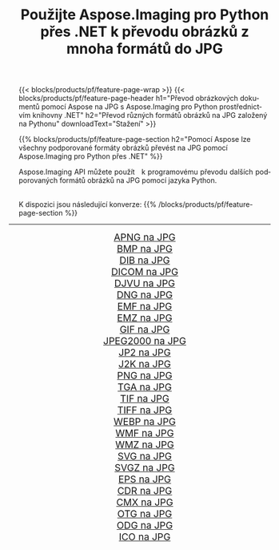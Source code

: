 ﻿---
title: Použijte Aspose.Imaging pro Python přes .NET k převodu obrázků z mnoha formátů do JPG 
weight: 3920
url: /cs/python-net/conversion/to/jpg 
lang: cs
langdirlevel: 2
locales: zh-hans,ja,it,ru,de,es,fr,nl,id,lt,pl,pt,vi,tr,ko,zh-hant,ar,hi,th,sv,cs,uk,he
description: Aspose.Imaging pro Python přes knihovnu .NET můžete použít k převodu z různých formátů do JPG
---

{{< blocks/products/pf/feature-page-wrap >}}
{{< blocks/products/pf/feature-page-header h1="Převod obrázkových dokumentů pomocí Aspose na JPG s Aspose.Imaging pro Python prostřednictvím knihovny .NET" h2="Převod různých formátů obrázků na JPG založený na Pythonu" downloadText="Stažení" >}}


{{% blocks/products/pf/feature-page-section  h2="Pomocí Aspose lze všechny podporované formáty obrázků převést na JPG pomocí Aspose.Imaging pro Python přes .NET" %}}
<p align=justify>Aspose.Imaging API můžete použít   k programovému převodu dalších podporovaných formátů obrázků na JPG pomocí jazyka Python.</p>
<br/>
K dispozici jsou následující konverze:
{{% /blocks/products/pf/feature-page-section %}}
<div class="container-fluid productfamilypage bg-gray">
    <div class="convertypes bg-gray agp-content section">
        <div class="container">
		<hr style="margin-left:-20px;"/>
		<div class="row other-converters" style="gap: 10px;font-size: 19px;text-align:center;">
		    <div class='col-md-2 other-converter remove-lp remove-rp'><a href="/imaging/cs/python-net/conversion/apng-to-jpg" style="padding:15px;">APNG na JPG</a></div>
<div class='col-md-2 other-converter remove-lp remove-rp'><a href="/imaging/cs/python-net/conversion/bmp-to-jpg" style="padding:15px;">BMP na JPG</a></div>
<div class='col-md-2 other-converter remove-lp remove-rp'><a href="/imaging/cs/python-net/conversion/dib-to-jpg" style="padding:15px;">DIB na JPG</a></div>
<div class='col-md-2 other-converter remove-lp remove-rp'><a href="/imaging/cs/python-net/conversion/dicom-to-jpg" style="padding:15px;">DICOM na JPG</a></div>
<div class='col-md-2 other-converter remove-lp remove-rp'><a href="/imaging/cs/python-net/conversion/djvu-to-jpg" style="padding:15px;">DJVU na JPG</a></div>
<div class='col-md-2 other-converter remove-lp remove-rp'><a href="/imaging/cs/python-net/conversion/dng-to-jpg" style="padding:15px;">DNG na JPG</a></div>
<div class='col-md-2 other-converter remove-lp remove-rp'><a href="/imaging/cs/python-net/conversion/emf-to-jpg" style="padding:15px;">EMF na JPG</a></div>
<div class='col-md-2 other-converter remove-lp remove-rp'><a href="/imaging/cs/python-net/conversion/emz-to-jpg" style="padding:15px;">EMZ na JPG</a></div>
<div class='col-md-2 other-converter remove-lp remove-rp'><a href="/imaging/cs/python-net/conversion/gif-to-jpg" style="padding:15px;">GIF na JPG</a></div>
<div class='col-md-2 other-converter remove-lp remove-rp'><a href="/imaging/cs/python-net/conversion/jpeg2000-to-jpg" style="padding:15px;">JPEG2000 na JPG</a></div>
<div class='col-md-2 other-converter remove-lp remove-rp'><a href="/imaging/cs/python-net/conversion/jp2-to-jpg" style="padding:15px;">JP2 na JPG</a></div>
<div class='col-md-2 other-converter remove-lp remove-rp'><a href="/imaging/cs/python-net/conversion/j2k-to-jpg" style="padding:15px;">J2K na JPG</a></div>
<div class='col-md-2 other-converter remove-lp remove-rp'><a href="/imaging/cs/python-net/conversion/png-to-jpg" style="padding:15px;">PNG na JPG</a></div>
<div class='col-md-2 other-converter remove-lp remove-rp'><a href="/imaging/cs/python-net/conversion/tga-to-jpg" style="padding:15px;">TGA na JPG</a></div>
<div class='col-md-2 other-converter remove-lp remove-rp'><a href="/imaging/cs/python-net/conversion/tif-to-jpg" style="padding:15px;">TIF na JPG</a></div>
<div class='col-md-2 other-converter remove-lp remove-rp'><a href="/imaging/cs/python-net/conversion/tiff-to-jpg" style="padding:15px;">TIFF na JPG</a></div>
<div class='col-md-2 other-converter remove-lp remove-rp'><a href="/imaging/cs/python-net/conversion/webp-to-jpg" style="padding:15px;">WEBP na JPG</a></div>
<div class='col-md-2 other-converter remove-lp remove-rp'><a href="/imaging/cs/python-net/conversion/wmf-to-jpg" style="padding:15px;">WMF na JPG</a></div>
<div class='col-md-2 other-converter remove-lp remove-rp'><a href="/imaging/cs/python-net/conversion/wmz-to-jpg" style="padding:15px;">WMZ na JPG</a></div>
<div class='col-md-2 other-converter remove-lp remove-rp'><a href="/imaging/cs/python-net/conversion/svg-to-jpg" style="padding:15px;">SVG na JPG</a></div>
<div class='col-md-2 other-converter remove-lp remove-rp'><a href="/imaging/cs/python-net/conversion/svgz-to-jpg" style="padding:15px;">SVGZ na JPG</a></div>
<div class='col-md-2 other-converter remove-lp remove-rp'><a href="/imaging/cs/python-net/conversion/eps-to-jpg" style="padding:15px;">EPS na JPG</a></div>
<div class='col-md-2 other-converter remove-lp remove-rp'><a href="/imaging/cs/python-net/conversion/cdr-to-jpg" style="padding:15px;">CDR na JPG</a></div>
<div class='col-md-2 other-converter remove-lp remove-rp'><a href="/imaging/cs/python-net/conversion/cmx-to-jpg" style="padding:15px;">CMX na JPG</a></div>
<div class='col-md-2 other-converter remove-lp remove-rp'><a href="/imaging/cs/python-net/conversion/otg-to-jpg" style="padding:15px;">OTG na JPG</a></div>
<div class='col-md-2 other-converter remove-lp remove-rp'><a href="/imaging/cs/python-net/conversion/odg-to-jpg" style="padding:15px;">ODG na JPG</a></div>
<div class='col-md-2 other-converter remove-lp remove-rp'><a href="/imaging/cs/python-net/conversion/ico-to-jpg" style="padding:15px;">ICO na JPG</a></div>
                </div>
        </div>
    </div>
</div>
<br/>

